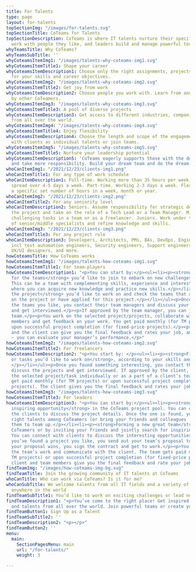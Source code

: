 ```yaml
---
title: For Talents
type: page
layout: for-talents
topSectionImg: "/images/for-talents.svg"
topSectionTitle: CoTeams for Talents
topSectionDescription: CoTeams is where IT talents nurture their specific skills and
  work with people they like, and leaders build and manage powerful teams.
whyTeamsTitle: Why CoTeams?
whyTeamsSubTitle: ''
whyCoteamsItemImg1: "/images/talents-why-coteams-img1.svg"
whyCoteamsItemTitle1: Shape your career
whyCoteamsItemDescription1: Choose only the right assignments, projects and opportunities
  for your skills and career objectives.
whyCoteamsItemImg2: "/images/talents-why-coteams-img2.svg"
whyCoteamsItemTitle2: Get joy from work
whyCoteamsItemDescription2: Choose people you work with. Learn from and get inspired
  by other CoTeamers.
whyCoteamsItemImg3: "/images/talents-why-coteams-img3.svg"
whyCoteamsItemTitle3: A pool of diverse projects
whyCoteamsItemDescription3: Get access to different industries, companies, and opportunities
  from all over the world.
whyCoteamsItemImg4: "/images/talents-why-coteams-img4.svg"
whyCoteamsItemTitle4: Enjoy flexibility
whyCoteamsItemDescription4: Choose the length and scope of the engagements. Work directly
  with clients as individual talents or join teams.
whyCoteamsItemImg5: "/images/talents-why-coteams-img5.svg"
whyCoteamsItemTitle5: Nurture your leadership potential
whyCoteamsItemDescription5: 'CoTeams eagerly supports those with the desire to lead
  and take more responsibility. Build your dream team and do the dream work. '
whoCanItemImg1: "/2021/12/23/clients-img1.png"
whoCanItemTitle1: For any type of work schedule
whoCanItemDescription1: Full-time. Working more than 35 hours per week, often equally
  spread over 4-5 days a week. Part-time. Working 2-3 days a week. Flexitime. Working
  a specific set number of hours in a week, month or year.
whoCanItemImg2: "/2021/12/23/clients-img2.png"
whoCanItemTitle2: For any seniority level
whoCanItemDescription2: Seniors. Assume responsibility for strategic decisions on
  the project and take on the role of a Tech Lead or a Team Manager. Mids. Work on
  challenging tasks in a team or as a freelancer. Juniors. Work under the mentorship
  of senior/middle specialists and refine knowledge and skills.
whoCanItemImg3: "/2021/12/23/clients-img3.png"
whoCanItemTitle3: For any project role
whoCanItemDescription3: Developers, Architects, PMs, BAs, DevOps, Engineers, QA engineers,
  incl test automation engineers, Security engineers, Support engineers, Data analysts,
  UX/UI designers, and more.
howCoteamsTitle: How CoTeams works
howCoteamsItemImg1: "/images/talents-how-coteams-img1.svg"
howCoteamsItemTitle1: For team-players
howCoteamsItemDescription1: "<p>You can start by:</p><ul><li><p><strong>Searching
  for the teams</strong> you’d like to join to embark on new challenges together.
  This can be a team with complementing skills, experience and interests or a team
  where you can acquire new knowledge and practice new skills.</p></li><li><p><strong>Finding
  the project</strong> you’d like to work on and check the teams that are working
  on the project or have applied for this project.</p></li></ul><p>Once you’ve found
  the teams you like, you contact their team managers and discuss your involvement
  and get interviewed.</p><p>If approved by the team manager, you can join the selected
  team.</p><p>You work on the selected project/projects, collaborate with other team
  members and get feedback on your work. You get paid monthly (for TM projects) or
  upon successful project completion (for fixed-price projects).</p><p>The team manager
  and the client can give you the final feedback and rates your job, and – so do you
  – you can evaluate your manager’s performance.</p>"
howCoteamsItemImg2: "/images/talents-how-coteams-img2.svg"
howCoteamsItemTitle2: For freelancers
howCoteamsItemDescription2: "<p>You start by: </p><ul><li><p><strong>Finding the projects
  or tasks you’d like to work on</strong>, according to your skills and preferences.
  </p></li></ul><p>Once you found something interesting, you contact the clients,
  discuss the projects and get interviewed. If approved by the client, you work on
  the selected project/task individually or as a part of a client’s team.</p><p>You
  get paid monthly (for TM projects) or upon successful project completion (for fixed-price
  projects). The client gives you the final feedback and rates your job.</p>"
howCoteamsItemImg3: "/images/talents-how-coteams-img3.svg"
howCoteamsItemTitle3: For leaders
howCoteamsItemDescription3: "<p>You can start by:</p><ul><li><p><strong>Finding an
  inspiring opportunity</strong> in the CoTeams project pool. You can connect with
  the clients to discuss the project details. Once the one is found, you select the
  right talents among CoTeamers (or bring your friends and colleagues :) and invite
  them to team up.</p></li><li><p><strong>Forming a new great team</strong> from available
  CoTeamers or by inviting your friends and jointly search for inspiring challenges.
  You can connect with clients to discuss the interesting opportunities in more details.</p></li></ul><p>Once
  you’ve found a project you like, you send out your team’s proposal to the client.</p><p>If
  your proposal wins, you sign the contract and get to work.</p><p>You coordinate
  the team’s work and communicate with the client. The team gets paid monthly (for
  TM projects) or upon successful project completion (for fixed-price projects). The
  client and team members give you the final feedback and rate your job.</p>"
findTeamImg: "/images/how-coteams-img-bg.svg"
findTeamTitle: Join the growing community of IT talents at CoTeams
whoCanTitle: Who can work via CoTeams? Is it for me?
whoCanSubTitle: We welcome talents from all IT fields and a variety of roles from
  anywhere in the world
findTeamSubTitle1: You’d like to work on exciting challenges or lead new initiatives?
findTeamDescription1: "<p>You’ve come to the right place! Get inspired by our opportunities
  and talents from all over the world. Join powerful teams or create your own ones.</p>"
findTeamButton1: Sign Up as a Talent
findTeamSubTitle2: ''
findTeamDescription2: "<p></p>"
findTeamButton2: ''
menu:
  main:
    SectionPagesMenu: main
    url: "/for-talents/"
    weight: 3

---
```

